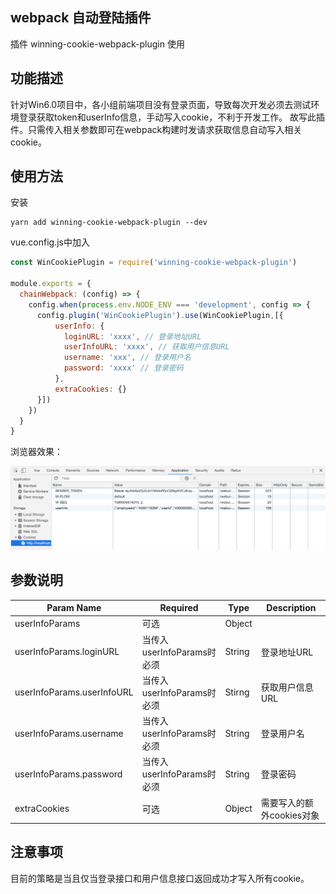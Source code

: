<!--
 * @Author: smallalso<hu141418@gmail.com>
 * @Date: 2020-12-16 21:30:11
 * @LastEditors: smallalso<hu141418@gmail.com>
 * @LastEditTime: 2020-12-18 11:00:59
 * @FilePath: /his-doc/docs/tool/winning-cookie-webpack-plugin.md
-->
## webpack 自动登陆插件

插件 winning-cookie-webpack-plugin 使用

<!-- <div align="center">
<a href="https://github.com/webpack/webpack">
    <img width="200" height="200" src="https://camo.githubusercontent.com/d18f4a7a64244f703efcb322bf298dcb4ca38856/68747470733a2f2f7765627061636b2e6a732e6f72672f6173736574732f69636f6e2d7371756172652d6269672e737667" data-canonical-src="https://webpack.js.org/assets/icon-square-big.svg" >
  </a>
</div>
<div align="center">
<a>
<img src="https://img.shields.io/badge/webpack->=4.0-<颜色>.svg">
</a>
</div> -->

## 功能描述
针对Win6.0项目中，各小组前端项目没有登录页面，导致每次开发必须去测试环境登录获取token和userInfo信息，手动写入cookie，不利于开发工作。
故写此插件。只需传入相关参数即可在webpack构建时发请求获取信息自动写入相关cookie。


## 使用方法

安装
```shell
yarn add winning-cookie-webpack-plugin --dev
```

vue.config.js中加入

```js
const WinCookiePlugin = require('winning-cookie-webpack-plugin')

module.exports = {
  chainWebpack: (config) => {
    config.when(process.env.NODE_ENV === 'development', config => {
      config.plugin('WinCookiePlugin').use(WinCookiePlugin,[{
          userInfo: {
            loginURL: 'xxxx', // 登录地址URL
            userInfoURL: 'xxxx', // 获取用户信息URL
            username: 'xxx', // 登录用户名
            password: 'xxxx' // 登录密码
          },
          extraCookies: {}
      }])
    })
  }
}

```
浏览器效果：

<img src="../../assets/img/截图.png">


## 参数说明

|  Param Name  | Required | Type |Description |
|--------|----------|--------|-------|
| userInfoParams   | 可选    | Object  | |获取token和登录用户信息字段,不传时使用默认参数 |
| userInfoParams.loginURL   | 当传入userInfoParams时必须   |String  | 登录地址URL |
| userInfoParams.userInfoURL   | 当传入userInfoParams时必须   |Stirng  | 获取用户信息URL |
| userInfoParams.username   | 当传入userInfoParams时必须     |String |登录用户名 |
| userInfoParams.password| 当传入userInfoParams时必须|  String |登录密码 |
|extraCookies| 可选 | Object|需要写入的额外cookies对象|




## 注意事项

目前的策略是当且仅当登录接口和用户信息接口返回成功才写入所有cookie。